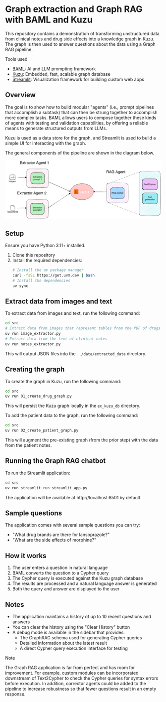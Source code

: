 # Graph extraction and Graph RAG with BAML and Kuzu

This repository contains a demonstration of transforming unstructured data from clinical notes
and drug side effects into a knowledge graph in Kuzu. The graph is then used to answer questions
about the data using a Graph RAG pipeline.

Tools used
- [BAML](https://github.com/boundaryml/baml): AI and LLM prompting framework
- [Kuzu](https://github.com/kuzudb/kuzu): Embedded, fast, scalable graph database
- [Streamlit](https://github.com/streamlit/streamlit): Visualization framework for building custom web apps

## Overview

The goal is to show how to build modular "agents" (i.e., prompt pipelines that accomplish a
subtask) that can then be strung together to accomplish more complex tasks. BAML allows users
to compose together these kinds of agents with testing and validation capabilities, by offering
a reliable means to generate structured outputs from LLMs.

Kuzu is used as a data store for the graph, and Streamlit is used to build a simple UI for
interacting with the graph.

The general components of the pipeline are shown in the diagram below.

![](./assets/drug-side-effects-graph-rag.png)

## Setup

Ensure you have Python 3.11+ installed.

1. Clone this repository
2. Install the required dependencies:
   ```bash
   # Install the uv package manager
   curl -fsSL https://get.uvm.dev | bash
   # Install the dependencies
   uv sync
   ```

## Extract data from images and text

To extract data from images and text, run the following command:

```bash
cd src
# Extract data from images that represent tables from the PDF of drugs and side effects
uv run image_extractor.py
# Extract data from the text of clinical notes
uv run notes_extractor.py
```

This will output JSON files into the `../data/extracted_data` directory.

## Creating the graph

To create the graph in Kuzu, run the following command:

```bash
cd src
uv run 01_create_drug_graph.py
```

This will persist the Kuzu graph locally in the `ex_kuzu_db` directory.

To add the patient data to the graph, run the following command:

```bash
cd src
uv run 02_create_patient_graph.py
```
This will augment the pre-existing graph (from the prior step) with the data from the
patient notes.

## Running the Graph RAG chatbot

To run the Streamlit application:

```bash
cd src
uv run streamlit run streamlit_app.py
```

The application will be available at http://localhost:8501 by default.

## Sample questions

The application comes with several sample questions you can try:
- "What drug brands are there for lansoprazole?"
- "What are the side effects of morphine?"

## How it works

1. The user enters a question in natural language
2. BAML converts the question to a Cypher query
3. The Cypher query is executed against the Kuzu graph database
4. The results are processed and a natural language answer is generated
5. Both the query and answer are displayed to the user

## Notes

- The application maintains a history of up to 10 recent questions and answers
- You can clear the history using the "Clear History" button
- A debug mode is available in the sidebar that provides:
  - The GraphRAG schema used for generating Cypher queries
  - Detailed information about the latest result
  - A direct Cypher query execution interface for testing


> [!NOTE]
> The Graph RAG application is far from perfect and has room for improvement. For example,
> custom modules can be incorporated downstream of Text2Cypher to check the Cypher queries
> for syntax errors before execution. In addition, corrector agents could be added to the
> pipeline to increase robustness so that fewer questions result in an empty response.